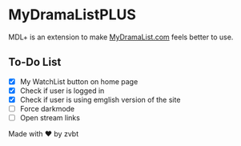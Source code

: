 # MyDramaListPLUS

MDL+ is an extension to make [MyDramaList.com](https://mydramalist.com/) feels better to use.

## To-Do List

- [x] My WatchList button on home page
- [x] Check if user is logged in
- [x] Check if user is using emglish version of the site
- [ ] Force darkmode
- [ ] Open stream links

Made with ❤ by zvbt
